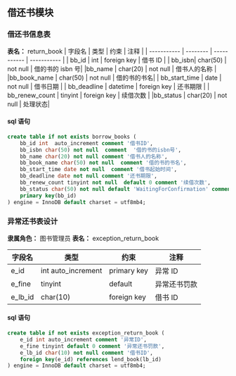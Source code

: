## 借还书模块

### 借还书信息表

**表名：** return_book
| 字段名 | 类型 | 约束 | 注释 |
| ----------- | -------- | ----------- | ----------- |
| bb_id | int | foreign key | 借书 ID |
| bb_isbn| char(50) | not null | 借的书的 isbn 号|
|bb_name | char(20) | not null | 借书人的名称 |
|bb_book_name | char(50) | not null | 借的书的书名|
| bb_start_time | date | not null | 借书日期 |
| bb_deadline | datetime | foreign key | 还书期限 |
| bb_renew_count | tinyint | foreign key | 续借次数 |
|bb_status | char(20) | not null | 处理状态|

#### sql 语句

```sql
create table if not exists borrow_books (
    bb_id int  auto_increment comment '借书ID',
    bb_isbn char(50) not null  comment  '借的书的isbn号',
    bb_name char(20) not null comment '借书人的名称',
    bb_book_name char(50) not null  comment '借的书的书名',
    bb_start_time date not null  comment '借书起始时间',
    bb_deadline date not null comment '还书期限',
    bb_renew_count tinyint not null  default 0 comment '续借次数',
    bb_status char(50) not null default 'WaitingForConfirmation' comment '处理状态',
    primary key(bb_id)
) engine = InnoDB default charset = utf8mb4;
```

### 异常还书表设计

**隶属角色：** 图书管理员
**表名：** exception_return_book

| 字段名  | 类型               | 约束        | 注释         |
| ------- | ------------------ | ----------- | ------------ |
| e_id    | int auto_increment | primary key | 异常 ID      |
| e_fine  | tinyint            | default     | 异常还书罚款 |
| e_lb_id | char(10)           | foreign key | 借书 ID      |

#### sql 语句

```sql
create table if not exists exception_return_book (
    e_id int auto_increment comment '异常ID',
    e_fine tinyint default 0 comment '异常还书罚款',
    e_lb_id char(10) not null comment '借书ID',
    foreign key(e_id) references lend_book(lb_id)
) engine = InnoDB default charset = utf8mb4;
```
